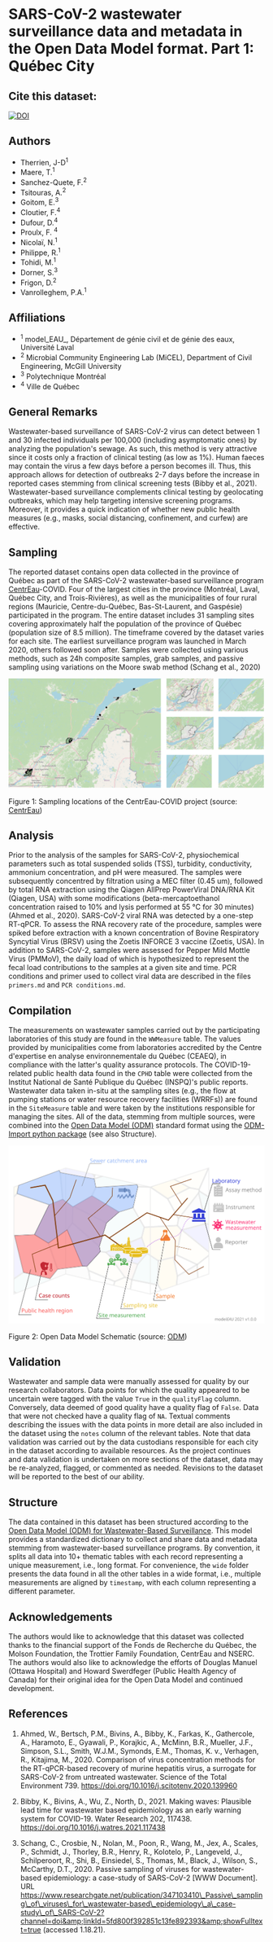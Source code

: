 # SARS-CoV-2 wastewater surveillance data and metadata in the Open Data Model format. Part 1: Québec City

## Cite this dataset:
[![DOI](https://zenodo.org/badge/419828268.svg)](https://zenodo.org/badge/latestdoi/419828268)

## Authors

- Therrien, J-D<sup>1</sup>
- Maere, T.<sup>1</sup>
- Sanchez-Quete, F.<sup>2</sup>
- Tsitouras, A.<sup>2</sup>
- Goitom, E.<sup>3</sup>
- Cloutier, F.<sup>4</sup>
- Dufour, D.<sup>4</sup>
- Proulx, F. <sup>4</sup>
- Nicolaï, N.<sup>1</sup>
- Philippe, R.<sup>1</sup>
- Tohidi, M.<sup>1</sup>
- Dorner, S.<sup>3</sup>
- Frigon, D.<sup>2</sup>
- Vanrolleghem, P.A.<sup>1</sup>

## Affiliations

- <sup>1</sup> model_EAU_, Département de génie civil et de génie des eaux, Université Laval
- <sup>2</sup> Microbial Community Engineering Lab (MiCEL), Department of Civil Engineering, McGill University
- <sup>3</sup> Polytechnique Montréal
- <sup>4</sup> Ville de Québec

## General Remarks

Wastewater-based surveillance of SARS-CoV-2 virus can detect between 1 and 30 infected individuals per 100,000 (including asymptomatic ones) by analyzing the population's sewage. As such, this method is very attractive since it costs only a fraction of clinical testing (as low as 1%). Human faeces may contain the virus a few days before a person becomes ill. Thus, this approach allows for detection of outbreaks 2-7 days before the increase in reported cases stemming from clinical screening tests (Bibby et al., 2021). Wastewater-based surveillance complements clinical testing by geolocating outbreaks, which may help targeting intensive screening programs. Moreover, it provides a quick indication of whether new public health measures (e.g., masks, social distancing, confinement, and curfew) are effective.

## Sampling

The reported dataset contains open data collected in the province of Québec as part of the SARS-CoV-2 wastewater-based surveillance program [CentrEau](https://www.centreau.ulaval.ca/en/covid/)-COVID. Four of the largest cities in the province (Montréal, Laval, Québec City, and Trois-Rivières), as well as the municipalities of four rural regions (Mauricie, Centre-du-Québec, Bas-St-Laurent, and Gaspésie) participated in the program. The entire dataset includes 31 sampling sites covering approximately half the population of the province of Québec (population size of 8.5 million). The timeframe covered by the dataset varies for each site. The earliest surveillance program was launched in March 2020, others followed soon after. Samples were collected using various methods, such as 24h composite samples, grab samples, and passive sampling using variations on the Moore swab method (Schang et al., 2020)

![Figure 1: Sampling locations of the CentrEau-COVID project (source: centreau.org/covid)](src/Picture1.png)
<figcaption>Figure 1: Sampling locations of the CentrEau-COVID project (source: <a href=https://www.centreau.ulaval.ca/covid>CentrEau</a>)</figcaption>

## Analysis

Prior to the analysis of the samples for SARS-CoV-2, physiochemical parameters such as total suspended solids (TSS), turbidity, conductivity, ammonium concentration, and pH were measured. The samples were subsequently concentred by filtration using a MEC filter (0.45 um), followed by total RNA extraction using the Qiagen AllPrep PowerViral DNA/RNA Kit (Qiagen, USA) with some modifications (beta-mercaptoethanol concentration raised to 10% and lysis performed at 55 °C for 30 minutes) (Ahmed et al., 2020). SARS-CoV-2 viral RNA was detected by a one-step RT-qPCR. To assess the RNA recovery rate of the procedure, samples were spiked before extraction with a known concentration of Bovine Respiratory Syncytial Virus (BRSV) using the Zoetis INFORCE 3 vaccine (Zoetis, USA). In addition to SARS-CoV-2, samples were assessed for Pepper Mild Mottle Virus (PMMoV), the daily load of which is hypothesized to represent the fecal load contributions to the samples at a given site and time. PCR conditions and primer used to collect viral data are described in the files `primers.md` and `PCR conditions.md`.

## Compilation

The measurements on wastewater samples carried out by the participating laboratories of this study are found in the `WWMeasure` table. The values provided by municipalities come from laboratories accredited by the Centre d'expertise en analyse environnementale du Québec (CEAEQ), in compliance with the latter's quality assurance protocols. The COVID-19-related public health data found in the `CPHD` table were collected from the Institut National de Santé Publique du Québec (INSPQ)'s public reports. Wastewater data taken in-situ at the sampling sites (e.g., the flow at pumping stations or water resource recovery facilities (WRRFs)) are found in the `SiteMeasure` table and were taken by the institutions responsible for managing the sites. All of the data, stemming from multiple sources, were combined into the [Open Data Model (ODM)](https://github.com/Big-Life-Lab/ODM) standard format using the [ODM-Import python package](https://github.com/modelEAU/ODM-Import) (see also Structure).

![Figure 2: Open Data Model Schematic](https://raw.githubusercontent.com/Big-Life-Lab/ODM/main/img/ODM%20schematic.svg)
<figcaption>Figure 2: Open Data Model Schematic (source: <a href=https://github.com/Big-Life-Lab/ODM>ODM</a>)</figcaption>

## Validation

Wastewater and sample data were manually assessed for quality by our research collaborators. Data points for which the quality appeared to be uncertain were tagged with the value `True` in the `qualityFlag` column. Conversely, data deemed of good quality have a quality flag of `False`. Data that were not checked have a quality flag of `NA`. Textual comments describing the issues with the data points in more detail are also included in the dataset using the `notes` column of the relevant tables. Note that data validation was carried out by the data custodians responsible for each city in the dataset according to available resources. As the project continues and data validation is undertaken on more sections of the dataset, data may be re-analyzed, flagged, or commented as needed. Revisions to the dataset will be reported to the best of our ability.

## Structure

The data contained in this dataset has been structured according to the [Open Data Model (ODM) for Wastewater-Based Surveillance](https://github.com/Big-Life-Lab/ODM). This model provides a standardized dictionary to collect and share data and metadata stemming from wastewater-based surveillance programs. By convention, it splits all data into 10+ thematic tables with each record representing a unique measurement, i.e., long format. For convenience, the `wide` folder presents the data found in all the other tables in a wide format, i.e., multiple measurements are aligned by `timestamp`, with each column representing a different parameter.

## Acknowledgements

The authors would like to acknowledge that this dataset was collected thanks to the financial support of the Fonds de Recherche du Québec, the Molson Foundation, the Trottier Family Foundation, CentrEau and NSERC. The authors would also like to acknowledge the efforts of Douglas Manuel (Ottawa Hospital) and Howard Swerdfeger (Public Health Agency of Canada) for their original idea for the Open Data Model and continued development.

## References

1. Ahmed, W., Bertsch, P.M., Bivins, A., Bibby, K., Farkas, K., Gathercole, A., Haramoto, E., Gyawali, P., Korajkic, A., McMinn, B.R., Mueller, J.F., Simpson, S.L., Smith, W.J.M., Symonds, E.M., Thomas, K. v., Verhagen, R., Kitajima, M., 2020. Comparison of virus concentration methods for the RT-qPCR-based recovery of murine hepatitis virus, a surrogate for SARS-CoV-2 from untreated wastewater. Science of the Total Environment 739. https://doi.org/10.1016/j.scitotenv.2020.139960

1. Bibby, K., Bivins, A., Wu, Z., North, D., 2021. Making waves: Plausible lead time for wastewater based epidemiology as an early warning system for COVID-19. Water Research 202, 117438. https://doi.org/10.1016/j.watres.2021.117438

1. Schang, C., Crosbie, N., Nolan, M., Poon, R., Wang, M., Jex, A., Scales, P., Schmidt, J., Thorley, B.R., Henry, R., Kolotelo, P., Langeveld, J., Schilperoort, R., Shi, B., Einsiedel, S., Thomas, M., Black, J., Wilson, S., McCarthy, D.T., 2020. Passive sampling of viruses for wastewater-based epidemiology: a case-study of SARS-CoV-2 [WWW Document]. URL https://www.researchgate.net/publication/347103410\_Passive\_sampling\_of\_viruses\_for\_wastewater-based\_epidemiology\_a\_case-study\_of\_SARS-CoV-2?channel=doi&amp;linkId=5fd800f392851c13fe892393&amp;showFulltext=true (accessed 1.18.21).
